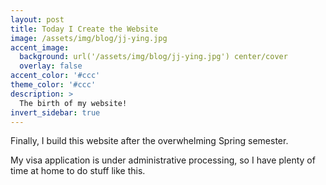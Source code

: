 ```yaml
---
layout: post
title: Today I Create the Website
image: /assets/img/blog/jj-ying.jpg
accent_image: 
  background: url('/assets/img/blog/jj-ying.jpg') center/cover
  overlay: false
accent_color: '#ccc'
theme_color: '#ccc'
description: >
  The birth of my website!
invert_sidebar: true
---
```


Finally, I build this website after the overwhelming Spring semester.

My visa application is under administrative processing, 
so I have plenty of time at home to do stuff like this.

